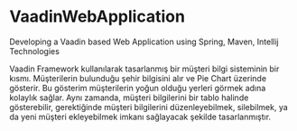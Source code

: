# VaadinWebApplication
Developing a Vaadin based Web Application using Spring, Maven, Intellij Technologies

Vaadin Framework kullanılarak tasarlanmış bir müşteri bilgi sisteminin bir kısmı. Müşterilerin bulunduğu şehir bilgisini alır ve Pie Chart üzerinde gösterir. Bu gösterim müşterilerin yoğun olduğu yerleri görmek adına kolaylık sağlar. Aynı zamanda, müşteri bilgilerini bir tablo halinde gösterebilir, gerektiğinde müşteri bilgilerini düzenleyebilmek, silebilmek, ya da yeni müşteri ekleyebilmek imkanı sağlayacak şekilde tasarlanmıştır.



